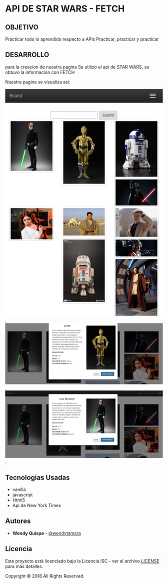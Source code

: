 # **API DE STAR WARS - FETCH**

<!-- <p align="center">
<img src="public/assets/images/logo.png">
</img>
</p>
<p align="center">
</p>
<p align="center">
<a  href="https://travis-ci.org/t4t5/sweetalert"><img src="https://travis-ci.org/t4t5/sweetalert.svg" alt="Build status"/><a>
<a href="https://github.com/t4t5/sweetalert/blob/master/LICENSE">
  <img src="https://img.shields.io/github/license/t4t5/sweetalert.svg" />
</a>
</p> -->

##  **OBJETIVO**

Practicar todo lo aprendido respecto a APIs
Practicar, practicar y practicar

##  **DESARROLLO**

para la creacion de nuestra pagina Se utilizo el api de STAR WARS, se obtuvo la informacion con FETCH

Nuestra pagina se visualiza asi:


![Texto alternativo](assets/docs/3.png "Título de la imagen").
![Texto alternativo](assets/docs/1.png "Título de la imagen").
![Texto alternativo](assets/docs/2.png "Título de la imagen").


##  Tecnologias Usadas
- vanilla
- javascript
- Html5
- Api de New York Times

## Autores

- **Wendy Quispe** - [@wendytamara](https://github.com/wendytamara)


## Licencia

Este proyecto está licenciado bajo la Licencia ISC - ver el archivo [LICENSE](https://www.isc.org) para más detalles.

Copyright &copy; 2018 All Rights Reserved.
